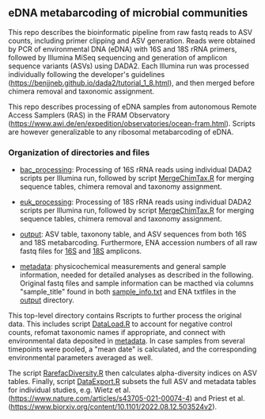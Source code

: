 ## eDNA metabarcoding of microbial communities  

This repo describes the bioinformatic pipeline from raw fastq reads to ASV counts, including primer clipping and ASV generation. Reads were obtained by PCR of environmental DNA (eDNA) with 16S and 18S rRNA primers, followed by Illumina MiSeq sequencing and generation of amplicon sequence variants (ASVs) using DADA2. Each Illumina run was processed individually following the developer's guidelines (https://benjjneb.github.io/dada2/tutorial_1_8.html), and then merged before chimera removal and taxonomic assignment. 

This repo describes processing of eDNA samples from autonomous Remote Access Samplers (RAS) in the FRAM Observatory (https://www.awi.de/en/expedition/observatories/ocean-fram.html). Scripts are however generalizable to any ribosomal metabarcoding of eDNA. 

### Organization of directories and files 

- [bac_processing](./bac_processing): Processing of 16S rRNA reads using individual DADA2 scripts per Illumina run, followed by script [MergeChimTax.R](./bac_processing/MergeChimTax.R) for merging sequence tables, chimera removal and taxonomy assignment. 

- [euk_processing](./euk_processing): Processing of 18S rRNA reads using individual DADA2 scripts per Illumina run, followed by script [MergeChimTax.R](./euk_processing/MergeChimTax.R) for merging sequence tables, chimera removal and taxonomy assignment. 

- [output](./output): ASV table, taxonony table, and ASV sequences from both 16S and 18S metabarcoding. Furthermore, ENA accession numbers of all raw fastq files for [16S](./output/ENA_16S_fastq.txt) and [18S](./output/ENA_18S_fastq.txt) amplicons. 

- [metadata](./metadata):  physicochemical measurements and general sample information, needed for detailed analyses as described in the following. Original fastq files and sample information can be macthed via columns "sample_title" found in both [sample_info.txt](./metadata/sample_info.txt) and ENA txtfiles in the [output](./output) directory.

This top-level directory contains Rscripts to further process the original data. This includes script [DataLoad.R](./DataLoad.R) to account for negative control counts, refomat taxonomic names if appropriate, and connect with environmental data deposited in [metadata](./metadata). In case samples from several timepoints were pooled, a "mean date" is calculated, and the corresponding environmental parameters averaged as well. 

The script [RarefacDiversity.R](./RarefacDiversity.R) then calculates alpha-diversity indices on ASV tables. Finally, script [DataExport.R](./DataExport.R) subsets the full ASV and metadata tables for individual studies, e.g. Wietz et al. (https://www.nature.com/articles/s43705-021-00074-4) and Priest et al. (https://www.biorxiv.org/content/10.1101/2022.08.12.503524v2).
